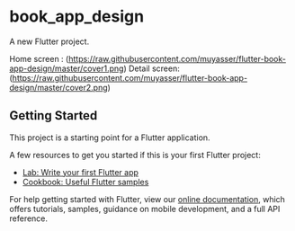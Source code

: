 # book_app_design

A new Flutter project.

Home screen : (https://raw.githubusercontent.com/muyasser/flutter-book-app-design/master/cover1.png)
Detail screen: (https://raw.githubusercontent.com/muyasser/flutter-book-app-design/master/cover2.png)

## Getting Started

This project is a starting point for a Flutter application.

A few resources to get you started if this is your first Flutter project:

- [Lab: Write your first Flutter app](https://flutter.dev/docs/get-started/codelab)
- [Cookbook: Useful Flutter samples](https://flutter.dev/docs/cookbook)

For help getting started with Flutter, view our 
[online documentation](https://flutter.dev/docs), which offers tutorials, 
samples, guidance on mobile development, and a full API reference.
